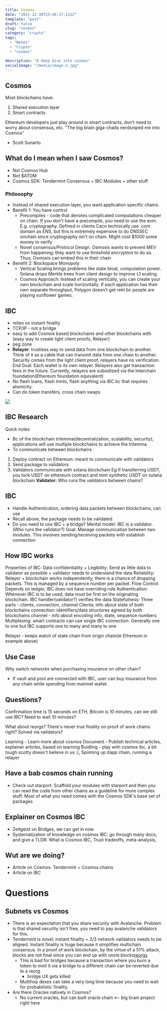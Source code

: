 ```yaml
---
title: Cosmos
date: "2021-12-30T23:46:37.121Z"
template: "post"
draft: false
slug: "cosmos"
category: "crypto"
tags:
  - "Notes"
  - "Crypto"
  - "cosmos"

description: "A deep dive into cosmos"
socialImage: "/media/image-2.jpg"
---
```


## Cosmos

Most blockchains have:

1. Shared execution layer
2. Smart contracts

Ethereum developers just play around in smart contracts, don't need to worry about consensus, etc.
"The big brain giga-chads nerdsniped me into Cosmos"

- Scott Sunarto

## What do I mean when I saw Cosmos?

- Not Cosmos Hub
- Not $ATOM
- Cosmos SDK: Tendermint Consensus + IBC Modules + other stuff

### Philosophy

- Instead of shared execution layer, you want application specific chains.
- Benefit 1: You have control
  - Precompiles - code that denotes complicated computations cheaper on chain. If you don't have a precompile, you need to use the evm. E.g. cryptography. Defined in clients Cacn technically use .com domain as ENS, but this is extremely expensive to do DNSSEC onchain since cryptography isn't on chain. Might cost $1000 some money to verify
  - Novel consensus/Protocol Design. Osmosis wants to prevent MEV from happening; they want to use threshold encryption to do so. Thus, Osmosis can embed this in their chain
- Benefit 2: Blockspace Monopoly
  - Vertical Scaling brings problems like state bloat, computation power. Solana drops Merkle trees from client design to improve L1 scaling.
  - Cosmos Approach: Instead of scaling vertically, you can create your own blockchain and scale horizontally. If each application has their own separate throughput, Polygon doesn't get rekt bc people are playing sunflower games.

## IBC

- relies on instant finality
- TCP/IP - not a bridge
- easy to add Cosmos based blockchains and other blockchains with {easy way to create light client proofs, Relayer}
- peg zone
- **Relayer**: trustless way to send data from one blockchain to another. Think of it as a cable that can transmit data from one chain to another. Security comes from the light client proof, relayers have no verification.
  End Goal: Each wallet is its own relayer. Relayers also get transaction fees in the future. Currently, relayers are subsidized via the Interchain foundation(Ethereum foundation equivalent)
- No flash loans, flash mints, flash anything via IBC bc that requires atomicity.
- Can do token transfers, cross chain swaps

![](/media/Research/IBCpic.png)

## IBC Research

Quick notes

- Bc of the blockchain trilemma{decentralization, scalability, security}, applications will use multiple blockchains to achieve the trilemma
- To communicate between blockchains

1. Deploy contract on Ethereum: meant to communicate with validators
2. Send package to validators
3. Validators communicate with solana blockchain
   Eg If transferring USDT, you lock USDT on ethereum contract and mint synthetic USDT on solana blockchain
   **Validator:** Who runs the validators between chains?

## IBC

- Handle Authentication, ordering data packets between blockchains, can use
- Recall above, the package needs to be validated
- Do you need to use IBC + a bridge?
  Mental model: IBC is a validator. (Who runs the validator?)
  Goal: Manage communication between two modules. This involves sending/receiving packets with establish connection

## How IBC works

Properties of IBC:
Data confidentiality + Legibility: Send as little data to validator as possible + validator needs to understand the data
Reliability: Relayer + blockchain works independently, there is a chance of dropping packets. This is managed by a sequence number per packet.
Flow Control: Depends on ledger, IBC does not have overriding rule
Authentication: Whenever IBC is to be used, data must be first on the originating blockchain. IBC handler(validator?) verifies the data
Statefulness: Three parts - clients, connection, channel
Clients: info about state of both blockchains
connection: identifiers/data structures agreed by both blockchains
channel - info about encoding info, state, sequence numbers
Multiplexing: smart contracts can use single IBC connection. Generally one to one but IBC supports one to many and many to one

Relayer - keeps watch of state chain from origin chain(ie Ethereum in example above)

## Use Case

Why switch networks when purchasing insurance on other chain?

- If vault and pool are connected with IBC, user can buy insurance from any chain while spending from mainnet wallet.

## Questions?

Confirmation time is 15 seconds on ETH, Bitcoin is 10 minutes, can we still use IBC?
Need to wait 10 minutes?

What about reorgs? There's never true finality on proof of work chains right?
Solved via validators?

Learning - Learn more about cosmos
Document - Publish technical articles, explainer articles, based on learning
Buidling - play with cosmos ibc, a bit tough scotty doesn't believe in us :(, Spinning up dapp chain, running a relayer

## Have a bab cosmos chain running

- Check out starport: Scaffold your modules with starport and then you can read the code from other chains as a guideline for more complex stuff. Most of what you need comes with the Cosmos SDK's base set of packages

## Explainer on Cosmos IBC

- Zeitgeist on Bridges, we can get in now
- Systematization of knowledge on cosmos IBC: go through many docs, and give a TLDR: What is Cosmos IBC, Trust tradeoffs, meta-analysis,

## Wut are we doing?

- Article on Cosmos: Tendermint + Cosmos chains
- Article on IBC

# Questions

## Subnets vs Cosmos

- There is an expectation that you share security with Avalanche. Problem is that shared security isn't free, you need to pay avalanche validators for this.
- Tendermint is novel: instant finality + 2/3 network validators needs to be aligned. Instant finality is huge because it simplifies multichain consensus. In a proof of work blockchain, by the virtue of a 51% attack, blocks are not final since you can end up with uncle blocks[reorgs](https://medium.com/dragonfly-research/dr-reorg-or-how-i-learned-to-stop-worrying-and-love-mev-2ee72b428d1d)
  - This is bad for bridges because a transaction where you burn a token to mint it via a bridge to a different chain can be reverted due to a reorg.
    - bridge UX gets killed
  - Multihop dexes can take a very long time because you need to wait for probabilistic finality.
- Are there Oracles natively in Cosmos?
  - No current oracles, but can built oracle chain <-- big brain project right here